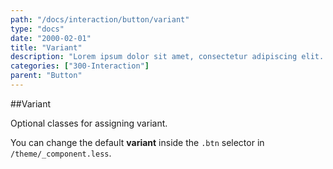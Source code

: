 ```yaml
---
path: "/docs/interaction/button/variant"
type: "docs"
date: "2000-02-01"
title: "Variant"
description: "Lorem ipsum dolor sit amet, consectetur adipiscing elit. Nunc tempus laoreet leo sit amet iaculis."
categories: ["300-Interaction"]
parent: "Button"
---
```


##Variant

Optional classes for assigning variant.

You can change the default **variant** inside the `.btn` selector in `/theme/_component.less`.

<demo>
  <demovanilla src="demos/docs/interaction/button/variant" name="variant">
  </demovanilla>
</demo>
